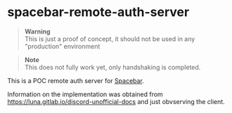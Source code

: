 # spacebar-remote-auth-server

> **Warning**  
> This is just a proof of concept, it should not be used in any "production" environment

> **Note**  
> This does not fully work yet, only handshaking is completed.

This is a POC remote auth server for [Spacebar](https://github.com/spacebarchat/spacebarchat).

Information on the implementation was obtained from https://luna.gitlab.io/discord-unofficial-docs and just obvserving the client.
